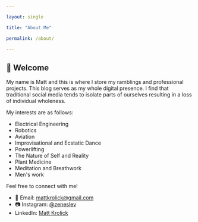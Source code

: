 ```yaml
---

layout: single

title: "About Me"

permalink: /about/

---
```

## 👋 Welcome
  
My name is Matt and this is where I store my ramblings and professional projects. This blog serves as my whole digital presence. I find that traditional social media tends to isolate parts of ourselves resulting in a loss of individual wholeness.

My interests are as follows:

- Electrical Engineering
- Robotics
- Aviation
- Improvisational and Ecstatic Dance
- Powerlifting
- The Nature of Self and Reality
- Plant Medicine
- Meditation and Breathwork
- Men's work

Feel free to connect with me!

- 📧 Email: [mattkrolick@gmail.com](mailto:mattkrolick@gmail.com)
- 📷 Instagram: [@zeneslev](https://instagram.com/zeneslev)
- LinkedIn: [Matt Krolick](https://www.linkedin.com/in/matt-krolick-84192035/)